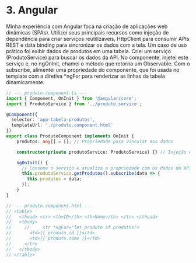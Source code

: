 # 3. Angular

Minha experiência com Angular foca na criação de aplicações web dinâmicas (SPAs). Utilizei seus principais recursos como injeção de dependência para criar serviços reutilizáveis, HttpClient para consumir APIs REST e data binding para sincronizar os dados com a tela.
Um caso de uso prático foi exibir dados de produtos em uma tabela. Criei um serviço (ProdutoService) para buscar os dados da API. No componente, injetei este serviço e, no ngOnInit, chamei o método que retorna um Observable. Com o subscribe, alimentei uma propriedade do componente, que foi usada no template com a diretiva *ngFor para renderizar as linhas da tabela dinamicamente.

```typescript
// --- produto.component.ts ---
import { Component, OnInit } from '@angular/core';
import { ProdutoService } from '../produto.service';

@Component({
  selector: 'app-tabela-produtos',
  templateUrl: './produto.component.html'
})
export class ProdutoComponent implements OnInit {
    produtos: any[] = []; // Propriedade para vincular aos dados

    constructor(private produtoService: ProdutoService) {} // Injeção de dependência

    ngOnInit() {
      // Consome o serviço e atualiza a propriedade com os dados da API
      this.produtoService.getProdutos().subscribe(data => {
        this.produtos = data;
      });
    }
}

// --- produto.component.html ---
// <table>
//   <thead> <tr> <th>ID</th> <th>Nome</th> </tr> </thead>
//   <tbody>
//     //     <tr *ngFor="let produto of produtos">
//       <td>{{ produto.id }}</td>
//       <td>{{ produto.nome }}</td>
//     </tr>
//   </tbody>
// </table>

